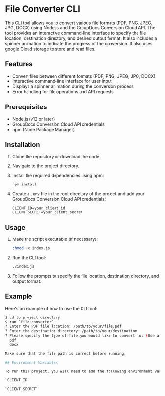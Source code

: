 # File Converter CLI

This CLI tool allows you to convert various file formats (PDF, PNG, JPEG, JPG, DOCX) using Node.js and the GroupDocs Conversion Cloud API. The tool provides an interactive command-line interface to specify the file location, destination directory, and desired output format. It also includes a spinner animation to indicate the progress of the conversion. It also uses google Cloud storage to store and read files.

## Features

- Convert files between different formats (PDF, PNG, JPEG, JPG, DOCX)
- Interactive command-line interface for user input
- Displays a spinner animation during the conversion process
- Error handling for file operations and API requests

## Prerequisites

- Node.js (v12 or later)
- GroupDocs Conversion Cloud API credentials
- npm (Node Package Manager)

## Installation

1. Clone the repository or download the code.
2. Navigate to the project directory.
3. Install the required dependencies using npm:

    ```sh
    npm install
    ```

4. Create a `.env` file in the root directory of the project and add your GroupDocs Conversion Cloud API credentials:

    ```plaintext
    CLIENT_ID=your_client_id
    CLIENT_SECRET=your_client_secret
    ```

## Usage

1. Make the script executable (if necessary):

    ```sh
    chmod +x index.js
    ```

2. Run the CLI tool:

    ```sh
    ./index.js
    ```

3. Follow the prompts to specify the file location, destination directory, and output format.

## Example

Here's an example of how to use the CLI tool:

```sh
$ cd to project directory
$ run `file-converter`
? Enter the PDF file location: /path/to/your/file.pdf
? Enter the destination directory: /path/to/your/destination
? Please specify the type of file you would like to convert to: (Use arrow keys)
  pdf
  docx

Make sure that the file path is correct before running.

## Environment Variables

To run this project, you will need to add the following environment variables to your .env file

`CLIENT_ID`

`CLIENT_SECRET`
